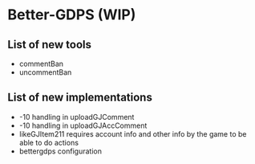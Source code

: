 # Better-GDPS (WIP)
## List of new tools
- commentBan
- uncommentBan

## List of new implementations
- -10 handling in uploadGJComment
- -10 handling in uploadGJAccComment
- likeGJItem211 requires account info and other info by the game to be able to do actions
- bettergdps configuration
